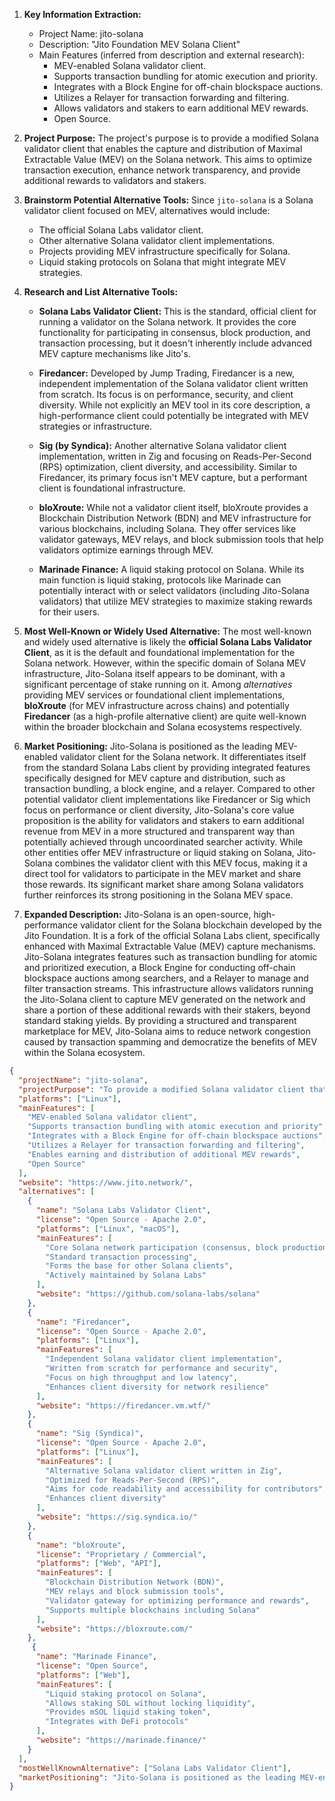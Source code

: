 1.  **Key Information Extraction:**
    *   Project Name: jito-solana
    *   Description: "Jito Foundation MEV Solana Client"
    *   Main Features (inferred from description and external research):
        *   MEV-enabled Solana validator client.
        *   Supports transaction bundling for atomic execution and priority.
        *   Integrates with a Block Engine for off-chain blockspace auctions.
        *   Utilizes a Relayer for transaction forwarding and filtering.
        *   Allows validators and stakers to earn additional MEV rewards.
        *   Open Source.

2.  **Project Purpose:**
    The project's purpose is to provide a modified Solana validator client that enables the capture and distribution of Maximal Extractable Value (MEV) on the Solana network. This aims to optimize transaction execution, enhance network transparency, and provide additional rewards to validators and stakers.

3.  **Brainstorm Potential Alternative Tools:**
    Since `jito-solana` is a Solana validator client focused on MEV, alternatives would include:
    *   The official Solana Labs validator client.
    *   Other alternative Solana validator client implementations.
    *   Projects providing MEV infrastructure specifically for Solana.
    *   Liquid staking protocols on Solana that might integrate MEV strategies.

4.  **Research and List Alternative Tools:**

    *   **Solana Labs Validator Client:** This is the standard, official client for running a validator on the Solana network. It provides the core functionality for participating in consensus, block production, and transaction processing, but it doesn't inherently include advanced MEV capture mechanisms like Jito's.

    *   **Firedancer:** Developed by Jump Trading, Firedancer is a new, independent implementation of the Solana validator client written from scratch. Its focus is on performance, security, and client diversity. While not explicitly an MEV tool in its core description, a high-performance client could potentially be integrated with MEV strategies or infrastructure.

    *   **Sig (by Syndica):** Another alternative Solana validator client implementation, written in Zig and focusing on Reads-Per-Second (RPS) optimization, client diversity, and accessibility. Similar to Firedancer, its primary focus isn't MEV capture, but a performant client is foundational infrastructure.

    *   **bloXroute:** While not a validator client itself, bloXroute provides a Blockchain Distribution Network (BDN) and MEV infrastructure for various blockchains, including Solana. They offer services like validator gateways, MEV relays, and block submission tools that help validators optimize earnings through MEV.

    *   **Marinade Finance:** A liquid staking protocol on Solana. While its main function is liquid staking, protocols like Marinade can potentially interact with or select validators (including Jito-Solana validators) that utilize MEV strategies to maximize staking rewards for their users.

5.  **Most Well-Known or Widely Used Alternative:**
    The most well-known and widely used alternative is likely the **official Solana Labs Validator Client**, as it is the default and foundational implementation for the Solana network. However, within the specific domain of Solana MEV infrastructure, Jito-Solana itself appears to be dominant, with a significant percentage of stake running on it. Among *alternatives* providing MEV services or foundational client implementations, **bloXroute** (for MEV infrastructure across chains) and potentially **Firedancer** (as a high-profile alternative client) are quite well-known within the broader blockchain and Solana ecosystems respectively.

6.  **Market Positioning:**
    Jito-Solana is positioned as the leading MEV-enabled validator client for the Solana network. It differentiates itself from the standard Solana Labs client by providing integrated features specifically designed for MEV capture and distribution, such as transaction bundling, a block engine, and a relayer. Compared to other potential validator client implementations like Firedancer or Sig which focus on performance or client diversity, Jito-Solana's core value proposition is the ability for validators and stakers to earn additional revenue from MEV in a more structured and transparent way than potentially achieved through uncoordinated searcher activity. While other entities offer MEV infrastructure or liquid staking on Solana, Jito-Solana combines the validator client with this MEV focus, making it a direct tool for validators to participate in the MEV market and share those rewards. Its significant market share among Solana validators further reinforces its strong positioning in the Solana MEV space.

7.  **Expanded Description:**
    Jito-Solana is an open-source, high-performance validator client for the Solana blockchain developed by the Jito Foundation. It is a fork of the official Solana Labs client, specifically enhanced with Maximal Extractable Value (MEV) capture mechanisms. Jito-Solana integrates features such as transaction bundling for atomic and prioritized execution, a Block Engine for conducting off-chain blockspace auctions among searchers, and a Relayer to manage and filter transaction streams. This infrastructure allows validators running the Jito-Solana client to capture MEV generated on the network and share a portion of these additional rewards with their stakers, beyond standard staking yields. By providing a structured and transparent marketplace for MEV, Jito-Solana aims to reduce network congestion caused by transaction spamming and democratize the benefits of MEV within the Solana ecosystem.

```json
{
  "projectName": "jito-solana",
  "projectPurpose": "To provide a modified Solana validator client that enables the capture and distribution of Maximal Extractable Value (MEV) on the Solana network, optimizing transaction execution and providing additional rewards to validators and stakers.",
  "platforms": ["Linux"],
  "mainFeatures": [
    "MEV-enabled Solana validator client",
    "Supports transaction bundling with atomic execution and priority",
    "Integrates with a Block Engine for off-chain blockspace auctions",
    "Utilizes a Relayer for transaction forwarding and filtering",
    "Enables earning and distribution of additional MEV rewards",
    "Open Source"
  ],
  "website": "https://www.jito.network/",
  "alternatives": [
    {
      "name": "Solana Labs Validator Client",
      "license": "Open Source - Apache 2.0",
      "platforms": ["Linux", "macOS"],
      "mainFeatures": [
        "Core Solana network participation (consensus, block production)",
        "Standard transaction processing",
        "Forms the base for other Solana clients",
        "Actively maintained by Solana Labs"
      ],
      "website": "https://github.com/solana-labs/solana"
    },
    {
      "name": "Firedancer",
      "license": "Open Source - Apache 2.0",
      "platforms": ["Linux"],
      "mainFeatures": [
        "Independent Solana validator client implementation",
        "Written from scratch for performance and security",
        "Focus on high throughput and low latency",
        "Enhances client diversity for network resilience"
      ],
      "website": "https://firedancer.vm.wtf/"
    },
    {
      "name": "Sig (Syndica)",
      "license": "Open Source - Apache 2.0",
      "platforms": ["Linux"],
      "mainFeatures": [
        "Alternative Solana validator client written in Zig",
        "Optimized for Reads-Per-Second (RPS)",
        "Aims for code readability and accessibility for contributors",
        "Enhances client diversity"
      ],
      "website": "https://sig.syndica.io/"
    },
    {
      "name": "bloXroute",
      "license": "Proprietary / Commercial",
      "platforms": ["Web", "API"],
      "mainFeatures": [
        "Blockchain Distribution Network (BDN)",
        "MEV relays and block submission tools",
        "Validator gateway for optimizing performance and rewards",
        "Supports multiple blockchains including Solana"
      ],
      "website": "https://bloxroute.com/"
    },
     {
      "name": "Marinade Finance",
      "license": "Open Source",
      "platforms": ["Web"],
      "mainFeatures": [
        "Liquid staking protocol on Solana",
        "Allows staking SOL without locking liquidity",
        "Provides mSOL liquid staking token",
        "Integrates with DeFi protocols"
      ],
      "website": "https://marinade.finance/"
    }
  ],
  "mostWellKnownAlternative": ["Solana Labs Validator Client"],
  "marketPositioning": "Jito-Solana is positioned as the leading MEV-enabled validator client for the Solana network. It differentiates itself from the standard Solana Labs client and other alternative clients (focused on performance or diversity) by offering integrated, specialized features for MEV capture and distribution. Its significant adoption among Solana validators establishes it as the dominant infrastructure for participating in the Solana MEV market and sharing rewards with stakers."
}
```